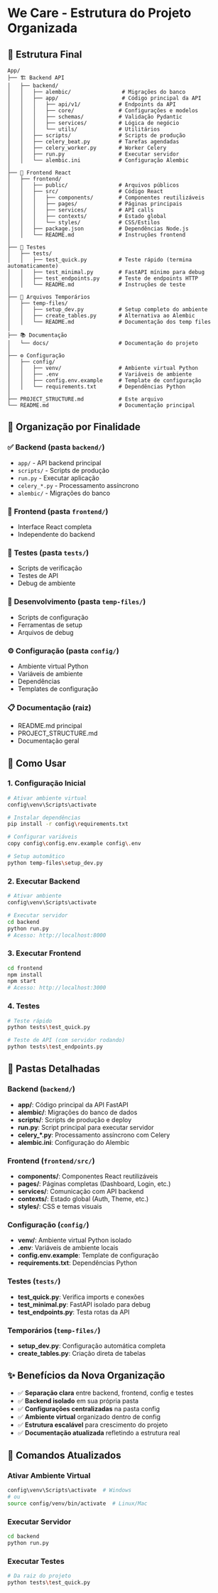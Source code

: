 # We Care - Estrutura do Projeto Organizada

## 📁 Estrutura Final

```
App/
├── 🏗️ Backend API
│   ├── backend/
│   │   ├── alembic/                # Migrações do banco
│   │   ├── app/                    # Código principal da API
│   │   │   ├── api/v1/            # Endpoints da API
│   │   │   ├── core/              # Configurações e modelos
│   │   │   ├── schemas/           # Validação Pydantic
│   │   │   ├── services/          # Lógica de negócio
│   │   │   └── utils/             # Utilitários
│   │   ├── scripts/               # Scripts de produção
│   │   ├── celery_beat.py         # Tarefas agendadas
│   │   ├── celery_worker.py       # Worker Celery
│   │   ├── run.py                 # Executar servidor
│   │   └── alembic.ini            # Configuração Alembic
│
├── 🎨 Frontend React
│   ├── frontend/
│   │   ├── public/                # Arquivos públicos
│   │   ├── src/                   # Código React
│   │   │   ├── components/        # Componentes reutilizáveis
│   │   │   ├── pages/             # Páginas principais
│   │   │   ├── services/          # API calls
│   │   │   ├── contexts/          # Estado global
│   │   │   └── styles/            # CSS/Estilos
│   │   ├── package.json           # Dependências Node.js
│   │   └── README.md              # Instruções frontend
│
├── 🧪 Testes
│   ├── tests/
│   │   ├── test_quick.py          # Teste rápido (termina automaticamente)
│   │   ├── test_minimal.py        # FastAPI mínimo para debug
│   │   ├── test_endpoints.py      # Teste de endpoints HTTP
│   │   └── README.md              # Instruções de teste
│
├── 📝 Arquivos Temporários
│   ├── temp-files/
│   │   ├── setup_dev.py           # Setup completo do ambiente
│   │   ├── create_tables.py       # Alternativa ao Alembic
│   │   └── README.md              # Documentação dos temp files
│
├── 📚 Documentação
│   └── docs/                      # Documentação do projeto
│
├── ⚙️ Configuração
│   ├── config/
│   │   ├── venv/                  # Ambiente virtual Python
│   │   ├── .env                   # Variáveis de ambiente
│   │   ├── config.env.example     # Template de configuração
│   │   └── requirements.txt       # Dependências Python
│
├── PROJECT_STRUCTURE.md           # Este arquivo
└── README.md                      # Documentação principal
```

## 🎯 Organização por Finalidade

### ✅ **Backend** (pasta `backend/`)
- `app/` - API backend principal
- `scripts/` - Scripts de produção
- `run.py` - Executar aplicação
- `celery_*.py` - Processamento assíncrono
- `alembic/` - Migrações do banco

### 🎨 **Frontend** (pasta `frontend/`)
- Interface React completa
- Independente do backend

### 🧪 **Testes** (pasta `tests/`)
- Scripts de verificação
- Testes de API
- Debug de ambiente

### 🔧 **Desenvolvimento** (pasta `temp-files/`)
- Scripts de configuração
- Ferramentas de setup
- Arquivos de debug

### ⚙️ **Configuração** (pasta `config/`)
- Ambiente virtual Python
- Variáveis de ambiente
- Dependências
- Templates de configuração

### 📋 **Documentação** (raiz)
- README.md principal
- PROJECT_STRUCTURE.md
- Documentação geral

## 🚀 Como Usar

### 1. **Configuração Inicial**
```bash
# Ativar ambiente virtual
config\venv\Scripts\activate

# Instalar dependências
pip install -r config\requirements.txt

# Configurar variáveis
copy config\config.env.example config\.env

# Setup automático
python temp-files\setup_dev.py
```

### 2. **Executar Backend**
```bash
# Ativar ambiente
config\venv\Scripts\activate

# Executar servidor
cd backend
python run.py
# Acesso: http://localhost:8000
```

### 3. **Executar Frontend**
```bash
cd frontend
npm install
npm start
# Acesso: http://localhost:3000
```

### 4. **Testes**
```bash
# Teste rápido
python tests\test_quick.py

# Teste de API (com servidor rodando)
python tests\test_endpoints.py
```

## 📁 Pastas Detalhadas

### Backend (`backend/`)
- **app/**: Código principal da API FastAPI
- **alembic/**: Migrações do banco de dados
- **scripts/**: Scripts de produção e deploy
- **run.py**: Script principal para executar servidor
- **celery_*.py**: Processamento assíncrono com Celery
- **alembic.ini**: Configuração do Alembic

### Frontend (`frontend/src/`)
- **components/**: Componentes React reutilizáveis
- **pages/**: Páginas completas (Dashboard, Login, etc.)
- **services/**: Comunicação com API backend
- **contexts/**: Estado global (Auth, Theme, etc.)
- **styles/**: CSS e temas visuais

### Configuração (`config/`)
- **venv/**: Ambiente virtual Python isolado
- **.env**: Variáveis de ambiente locais
- **config.env.example**: Template de configuração
- **requirements.txt**: Dependências Python

### Testes (`tests/`)
- **test_quick.py**: Verifica imports e conexões
- **test_minimal.py**: FastAPI isolado para debug
- **test_endpoints.py**: Testa rotas da API

### Temporários (`temp-files/`)
- **setup_dev.py**: Configuração automática completa
- **create_tables.py**: Criação direta de tabelas

## ✨ Benefícios da Nova Organização

- ✅ **Separação clara** entre backend, frontend, config e testes
- ✅ **Backend isolado** em sua própria pasta
- ✅ **Configurações centralizadas** na pasta config
- ✅ **Ambiente virtual** organizado dentro de config
- ✅ **Estrutura escalável** para crescimento do projeto
- ✅ **Documentação atualizada** refletindo a estrutura real

## 🔧 Comandos Atualizados

### Ativar Ambiente Virtual
```bash
config\venv\Scripts\activate  # Windows
# ou
source config/venv/bin/activate  # Linux/Mac
```

### Executar Servidor
```bash
cd backend
python run.py
```

### Executar Testes
```bash
# Da raiz do projeto
python tests\test_quick.py
``` 